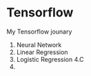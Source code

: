# Tensorflow

My Tensorflow jounary
  1. Neural Network
  2. Linear Regression
  3. Logistic Regression
  4.C 
  5. 
